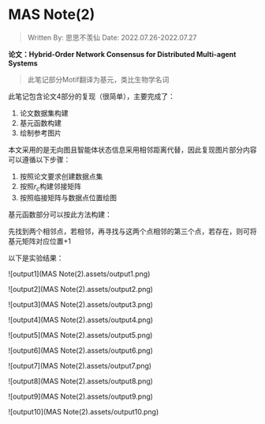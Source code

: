 # MAS Note(2)

> Written By: 思思不羡仙
> Date: 2022.07.26-2022.07.27

**论文：Hybrid-Order Network Consensus for Distributed Multi-agent Systems**

> 此笔记部分Motif翻译为基元，类比生物学名词

此笔记包含论文4部分的复现（很简单），主要完成了：

1. 论文数据集构建
2. 基元函数构建
3. 绘制参考图片

本文采用的是无向图且智能体状态信息采用相邻距离代替，因此复现图片部分内容可以遵循以下步骤：

1. 按照论文要求创建数据点集
2. 按照$r_c$构建邻接矩阵
3. 按照临接矩阵与数据点位置绘图

基元函数部分可以按此方法构建：

先找到两个相邻点，若相邻，再寻找与这两个点相邻的第三个点，若存在，则可将基元矩阵对应位置+1

以下是实验结果：

![output1](MAS Note(2).assets/output1.png)

![output2](MAS Note(2).assets/output2.png)

![output3](MAS Note(2).assets/output3.png)

![output4](MAS Note(2).assets/output4.png)

![output5](MAS Note(2).assets/output5.png)

![output6](MAS Note(2).assets/output6.png)

![output7](MAS Note(2).assets/output7.png)

![output8](MAS Note(2).assets/output8.png)

![output9](MAS Note(2).assets/output9.png)

![output10](MAS Note(2).assets/output10.png)